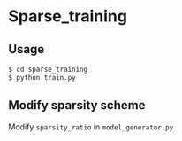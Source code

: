 # Sparse_training

## Usage

```bash
$ cd sparse_training
$ python train.py
```

## Modify sparsity scheme

Modify `sparsity_ratio` in `model_generator.py`
